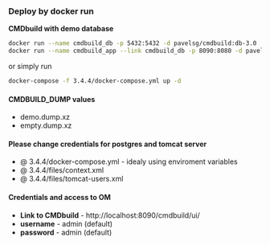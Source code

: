 ### Deploy by docker run
**CMDbuild with demo database**  
```bash
docker run --name cmdbuild_db -p 5432:5432 -d pavelsg/cmdbuild:db-3.0
docker run --name cmdbuild_app --link cmdbuild_db -p 8090:8080 -d pavelsg/cmdbuild:app-3.4.4
``` 
or simply run
```bash
docker-compose -f 3.4.4/docker-compose.yml up -d
```  

#### CMDBUILD_DUMP values
* demo.dump.xz
* empty.dump.xz

#### Please change credentials for postgres and tomcat server
* @ 3.4.4/docker-compose.yml - idealy using enviroment variables
* @ 3.4.4/files/context.xml
* @ 3.4.4/files/tomcat-users.xml

#### Credentials and access to OM
* **Link to CMDbuild** - http://localhost:8090/cmdbuild/ui/
* **username** - admin (default)
* **password** - admin (default)